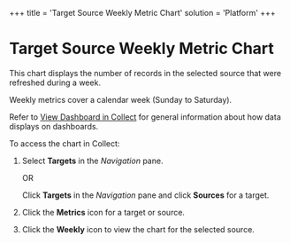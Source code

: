+++
title = 'Target Source Weekly Metric Chart'
solution = 'Platform'
+++

# Target Source Weekly Metric Chart

This chart displays the number of records in the selected source that
were refreshed during a week.

Weekly metrics cover a calendar week (Sunday to Saturday).

Refer to [View Dashboard in
Collect](../Use_Cases/View_Dashboard_in_Collect.htm) for general
information about how data displays on dashboards.

To access the chart in Collect:

1.  Select <span style="font-weight: bold;">Targets</span> in the
    <span style="font-style: italic;">Navigation</span> pane.
    
    OR
    
    Click <span style="font-weight: bold;">Targets</span> in the
    <span style="font-style: italic;">Navigation</span> pane and click
    <span style="font-weight: bold;">Sources</span> for a target.

2.  Click the <span style="font-weight: bold;">Metrics</span> icon for a
    target or source.

3.  Click the <span style="font-weight: bold;">Weekly</span> icon to
    view the chart for the selected source.
